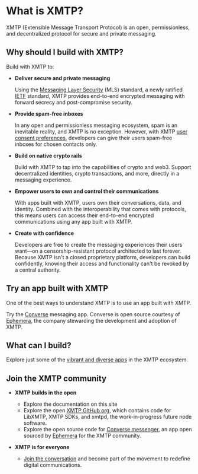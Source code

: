 # What is XMTP?

XMTP (Extensible Message Transport Protocol) is an open, permissionless, and decentralized protocol for secure and private messaging.

## Why should I build with XMTP?

Build with XMTP to:

- **Deliver secure and private messaging**

    Using the [Messaging Layer Security](/protocol/specs) (MLS) standard, a newly ratified [IETF](https://www.ietf.org/about/introduction/) standard, XMTP provides end-to-end encrypted messaging with forward secrecy and post-compromise security.

- **Provide spam-free inboxes**

    In any open and permissionless messaging ecosystem, spam is an inevitable reality, and XMTP is no exception. However, with XMTP [user consent preferences](/inboxes/user-consent/user-consent), developers can give their users spam-free inboxes for chosen contacts only.

- **Build on native crypto rails**
    
    Build with XMTP to tap into the capabilities of crypto and web3. Support decentralized identities, crypto transactions, and more, directly in a messaging experience.

- **Empower users to own and control their communications**

    With apps built with XMTP, users own their conversations, data, and identity. Combined with the interoperability that comes with protocols, this means users can access their end-to-end encrypted communications using any app built with XMTP.
    
- **Create with confidence**

    Developers are free to create the messaging experiences their users want—on a censorship-resistant protocol architected to last forever. Because XMTP isn't a closed proprietary platform, developers can build confidently, knowing their access and functionality can't be revoked by a central authority.

## Try an app built with XMTP

One of the best ways to understand XMTP is to use an app built with XMTP.

Try the [Converse](https://converse.xyz/) messaging app. Converse is open source courtesy of [Ephemera](https://ephemerahq.com/), the company stewarding the development and adoption of XMTP.

## What can I build?

Explore just some of the [vibrant and diverse apps](https://xmtp.org/) in the XMTP ecosystem.

## Join the XMTP community

- **XMTP builds in the open**

    - Explore the documentation on this site
    - Explore the open [XMTP GitHub org](https://github.com/xmtp), which contains code for LibXMTP, XMTP SDKs, and xmtpd, the work-in-progress future node software.
    - Explore the open source code for [Converse messenger](https://github.com/ephemeraHQ/converse-app), an app open sourced by [Ephemera](https://paragraph.xyz/@ephemera/converse) for the XMTP community.

- **XMTP is for everyone**

    - [Join the conversation](https://community.xmtp.org/) and become part of the movement to redefine digital communications.